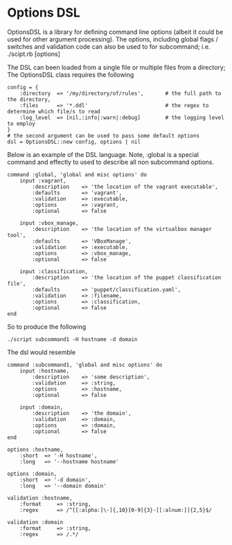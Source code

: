 Options DSL
===========

OptionsDSL is a library for defining command line options (albeit it could be used for other argument processing). The options, including global flags / switches and validation code can also be used to for subcommand; i.e. ./scipt.rb <command> [options]

The DSL can been loaded from a single file or multiple files from a directory;  The OptionsDSL class requires the following

    config = {
        :directory  => '/my/directory/of/rules',       # the full path to the directory,
        :files      => '*.ddl'                         # the regex to determine which file/s to read
        :log_level  => [nil,:info|:warn|:debug]        # the logging level to employ
    }
    # the second argument can be used to pass some default options
    dsl = OptionsDSL::new config, options | nil

Below is an example of the DSL language. Note, :global is a special command and effectly to used to describe all non subcommand options.

    command :global, 'global and misc options' do 
        input :vagrant,
            :description    => 'the location of the vagrant executable',
            :defaults       => 'vagrant',
            :validation     => :executable,
            :options        => :vagrant,
            :optional       => false
    
        input :vbox_manage,
            :description    => 'the location of the virtualbox manager tool',
            :defaults       => 'VBoxManage',
            :validation     => :executable,
            :options        => :vbox_manage,
            :optional       => false
    
        input :classification,
            :description    => 'the location of the puppet classification file',
            :defaults       => 'puppet/classification.yaml',
            :validation     => :filename,
            :options        => :classification,
            :optional       => false
    end
    
So to produce the following 
    
    ./script subcommand1 -H hostname -d domain

The dsl would resemble
    
    command :subcommand1, 'global and misc options' do 
        input :hostname,
            :description    => 'some description',
            :validation     => :string,
            :options        => :hostname,
            :optional       => false
    
        input :domain,
            :description    => 'the domain',
            :validation     => :domain,
            :options        => :domain,
            :optional       => false
    end
    
    options :hostname,
        :short  => '-H hostname',
        :long   => '--hostname hostname'
    
    options :domain,
        :short  => '-d domain',
        :long   => '--domain domain'
    
    validation :hostname,
        :format     => :string,
        :regex      => /^[[:alpha:]\-]{,10}[0-9]{3}-[[:alnum:]]{2,5}$/ 
    
    validation :domain
        :format     => :string,
        :regex      => /.*/
        

    





